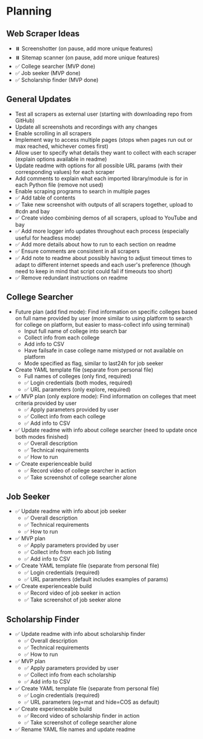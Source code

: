 # Planning

## Web Scraper Ideas
- ⏸️ Screenshotter (on pause, add more unique features)
- ⏸️ Sitemap scanner (on pause, add more unique features)
- ✅ College searcher (MVP done)
- ✅ Job seeker (MVP done)
- ✅ Scholarship finder (MVP done)

## General Updates
- Test all scrapers as external user (starting with downloading repo from GitHub)
- Update all screenshots and recordings with any changes
- Enable scrolling in all scrapers
- Implement way to access multiple pages (stops when pages run out or max reached, whichever comes first)
- Allow user to specify what details they want to collect with each scraper (explain options available in readme)
- Update readme with options for all possible URL params (with their corresponding values) for each scraper
- Add comments to explain what each imported library/module is for in each Python file (remove not used)
- Enable scraping programs to search in multiple pages
- ✅ Add table of contents
- ✅ Take new screenshot with outputs of all scrapers together, upload to #cdn and bay
- ✅ Create video combining demos of all scrapers, upload to YouTube and bay
- ✅ Add more logger info updates throughout each process (especially useful for headless mode)
- ✅ Add more details about how to run to each section on readme
- ✅ Ensure comments are consistent in all scrapers
- ✅ Add note to readme about possibly having to adjust timeout times to adapt to different internet speeds and each user's preference (though need to keep in mind that script could fail if timeouts too short)
- ✅ Remove redundant instructions on readme

## College Searcher
- Future plan (add find mode): Find information on specific colleges based on full name provided by user (more similar to using platform to search for college on platform, but easier to mass-collect info using terminal)
    - Input full name of college into search bar
    - Collect info from each college
    - Add info to CSV
    - Have failsafe in case college name mistyped or not available on platform
    - Mode specified as flag, similar to last24h for job seeker
- Create YAML template file (separate from personal file)
    - Full names of colleges (only find, required)
    - ✅ Login credentials (both modes, required)
    - ✅ URL parameters (only explore, required)
- ✅ MVP plan (only explore mode): Find information on colleges that meet criteria provided by user
    - ✅ Apply parameters provided by user
    - ✅ Collect info from each college
    - ✅ Add info to CSV
- ✅ Update readme with info about college searcher (need to update once both modes finished)
    - ✅ Overall description
    - ✅ Technical requirements
    - ✅ How to run
- ✅ Create experienceable build
    - ✅ Record video of college searcher in action
    - ✅ Take screenshot of college searcher alone

## Job Seeker
- ✅ Update readme with info about job seeker
    - ✅ Overall description
    - ✅ Technical requirements
    - ✅ How to run
- ✅ MVP plan
    - ✅ Apply parameters provided by user
    - ✅ Collect info from each job listing
    - ✅ Add info to CSV
- ✅ Create YAML template file (separate from personal file)
    - ✅ Login credentials (required)
    - ✅ URL parameters (default includes examples of params)
- ✅ Create experienceable build
    - ✅ Record video of job seeker in action
    - ✅ Take screenshot of job seeker alone

## Scholarship Finder
- ✅ Update readme with info about scholarship finder
    - ✅ Overall description
    - ✅ Technical requirements
    - ✅ How to run
- ✅ MVP plan
    - ✅ Apply parameters provided by user
    - ✅ Collect info from each scholarship
    - ✅ Add info to CSV
- ✅ Create YAML template file (separate from personal file)
    - ✅ Login credentials (required)
    - ✅ URL parameters (eg=mat and hide=COS as default)
- ✅ Create experienceable build
    - ✅ Record video of scholarship finder in action
    - ✅ Take screenshot of college searcher alone
- ✅ Rename YAML file names and update readme